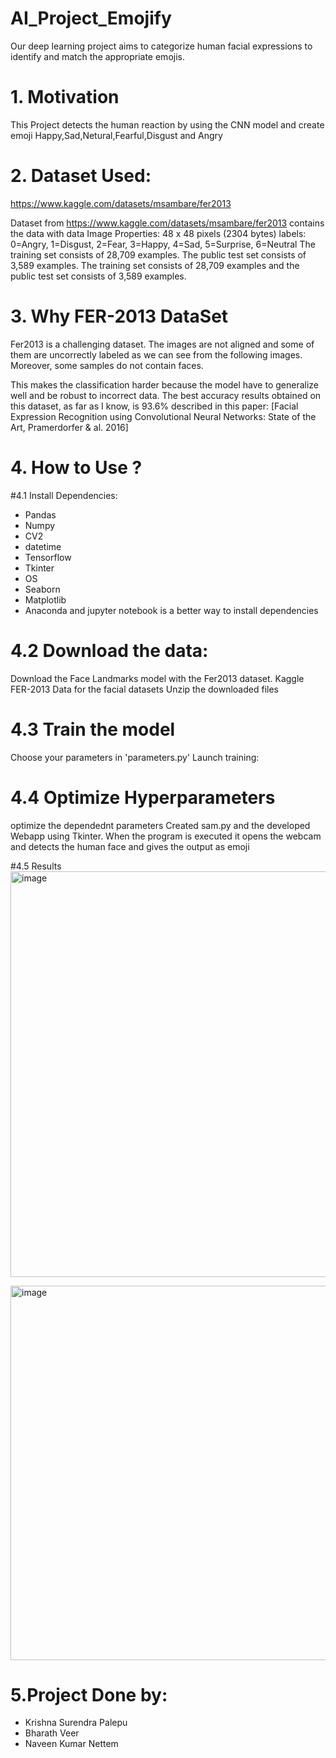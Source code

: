 # AI_Project_Emojify
Our deep learning project aims to categorize human facial expressions to identify and match the appropriate emojis.
# 1. Motivation
This Project detects the human reaction by using the CNN model and create emoji Happy,Sad,Netural,Fearful,Disgust and Angry
 
# 2. Dataset Used:

https://www.kaggle.com/datasets/msambare/fer2013

Dataset from https://www.kaggle.com/datasets/msambare/fer2013 contains the data with data Image Properties: 48 x 48 pixels (2304 bytes) labels: 0=Angry, 1=Disgust, 2=Fear, 3=Happy, 4=Sad, 5=Surprise, 6=Neutral The training set consists of 28,709 examples. The public test set consists of 3,589 examples. The training set consists of 28,709 examples and the public test set consists of 3,589 examples.

# 3. Why FER-2013 DataSet

Fer2013 is a challenging dataset. The images are not aligned and some of them are uncorrectly labeled as we can see from the following images. Moreover, some samples do not contain faces.


This makes the classification harder because the model have to generalize well and be robust to incorrect data. The best accuracy results obtained on this dataset, as far as I know, is 93.6% described in this paper: [Facial Expression Recognition using Convolutional Neural Networks: State of the Art, Pramerdorfer & al. 2016]

# 4. How to Use ?

#4.1 Install Dependencies:

* Pandas
* Numpy
* CV2
* datetime
* Tensorflow
* Tkinter
* OS
* Seaborn
* Matplotlib
* Anaconda and jupyter notebook is a better way to install dependencies

# 4.2 Download the data:

Download the Face Landmarks model with the Fer2013 dataset.
Kaggle FER-2013 Data for the facial datasets
Unzip the downloaded files

# 4.3 Train the model
Choose your parameters in 'parameters.py'
Launch training:

# 4.4 Optimize Hyperparameters

optimize the dependednt parameters
Created sam.py and the developed Webapp using Tkinter.
When the program is executed it opens the webcam and detects the human face and gives the output as emoji

#4.5 Results
<img width="649" alt="image" src="https://user-images.githubusercontent.com/116232295/236355994-24858bf9-a1c3-484d-b8b7-ce34bebae735.png">

<img width="599" alt="image" src="https://user-images.githubusercontent.com/116232295/236356018-00199497-982e-4a4b-b8a8-2b7923b6d1ae.png">


# 5.Project Done by:

* Krishna Surendra Palepu
* Bharath Veer
* Naveen Kumar Nettem
